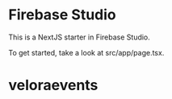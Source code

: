 # Firebase Studio

This is a NextJS starter in Firebase Studio.

To get started, take a look at src/app/page.tsx.
# veloraevents
